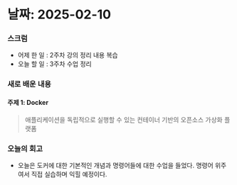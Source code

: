 # 날짜: 2025-02-10

### 스크럼
- 어제 한 일 : 2주차 강의 정리 내용 복습
- 오늘 할 일 : 3주차 수업 정리

### 새로 배운 내용
#### 주제 1: Docker
> 애플리케이션을 독립적으로 실행할 수 있는 컨테이너 기반의 오픈소스 가상화 플랫폼


### 오늘의 회고
- 오늘은 도커에 대한 기본적인 개념과 명령어들에 대한 수업을 들었다. 명령어 위주여서 직접 실습하며 익힐 예정이다.
